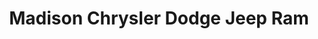 ---
title: "Madison Chrysler Dodge Jeep Ram"
url: /madison/madison-chrysler-dodge-jeep-ram/
shop: Autohaus
---